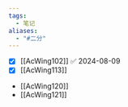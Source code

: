 ```yaml
---
tags:
  - 笔记
aliases:
  - "#二分"
---
```

- [x] [[AcWing102]] ✅ 2024-08-09
- [x] [[AcWing113]]
- [[AcWing120]]
- [[AcWing121]]
